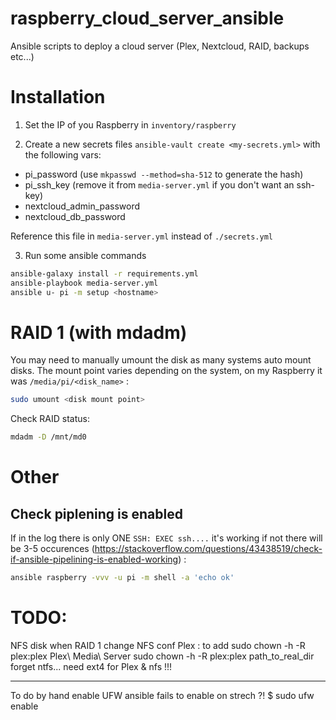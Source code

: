 # raspberry_cloud_server_ansible
Ansible scripts to deploy a cloud server (Plex, Nextcloud, RAID, backups etc...)

# Installation

1. Set the IP of you Raspberry in `inventory/raspberry`

2. Create a new secrets files `ansible-vault create <my-secrets.yml>` with the following vars:
  - pi_password (use `mkpasswd --method=sha-512` to generate the hash)
  - pi_ssh_key (remove it from `media-server.yml` if you don't want an ssh-key)
  - nextcloud_admin_password
  - nextcloud_db_password

Reference this file in `media-server.yml` instead of `./secrets.yml`

3. Run some ansible commands
```bash
ansible-galaxy install -r requirements.yml
ansible-playbook media-server.yml
ansible u- pi -m setup <hostname>
```

# RAID 1 (with mdadm)

You may need to manually umount the disk as many systems auto mount disks. The mount point varies depending on the system, on my Raspberry it was `/media/pi/<disk_name>` :
```bash
sudo umount <disk mount point>
```

Check RAID status:
```bash
mdadm -D /mnt/md0
```

# Other
## Check piplening is enabled
If in the log there is only ONE `SSH: EXEC ssh....` it's working if not there will be 3-5 occurences (https://stackoverflow.com/questions/43438519/check-if-ansible-pipelining-is-enabled-working) :
```bash
ansible raspberry -vvv -u pi -m shell -a 'echo ok'
```

# TODO:
NFS disk
when RAID 1 change NFS conf
Plex :
to add
sudo chown -h -R plex:plex Plex\ Media\ Server
sudo chown -h -R plex:plex path_to_real_dir
forget ntfs... need ext4 for Plex & nfs !!!

----------------
To do by hand
enable UFW ansible fails to enable on strech ?!
$ sudo ufw enable
